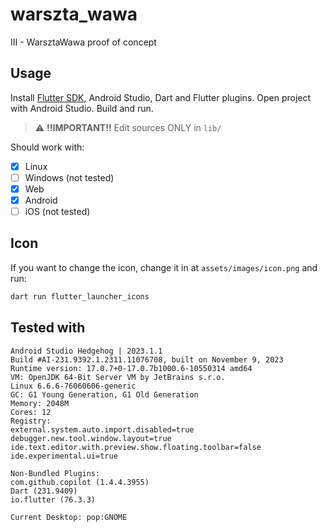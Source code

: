 # warszta_wawa

III - WarsztaWawa proof of concept

## Usage

Install [Flutter SDK](https://docs.flutter.dev/get-started/install), Android Studio, Dart and Flutter plugins.
Open project with Android Studio. Build and run.

> :warning: **!!IMPORTANT!!** Edit sources ONLY in `lib/`

Should work with:
- [x] Linux
- [ ] Windows (not tested)
- [x] Web
- [x] Android
- [ ] iOS (not tested)

## Icon

If you want to change the icon, change it in at `assets/images/icon.png` and run:

```bash
dart run flutter_launcher_icons
```

## Tested with

```
Android Studio Hedgehog | 2023.1.1
Build #AI-231.9392.1.2311.11076708, built on November 9, 2023
Runtime version: 17.0.7+0-17.0.7b1000.6-10550314 amd64
VM: OpenJDK 64-Bit Server VM by JetBrains s.r.o.
Linux 6.6.6-76060606-generic
GC: G1 Young Generation, G1 Old Generation
Memory: 2048M
Cores: 12
Registry:
external.system.auto.import.disabled=true
debugger.new.tool.window.layout=true
ide.text.editor.with.preview.show.floating.toolbar=false
ide.experimental.ui=true

Non-Bundled Plugins:
com.github.copilot (1.4.4.3955)
Dart (231.9409)
io.flutter (76.3.3)

Current Desktop: pop:GNOME
```
